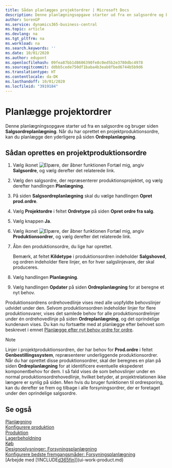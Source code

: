 ```yaml
---
title: Sådan planlægges projektordrer | Microsoft Docs
description: Denne planlægningsopgave starter ud fra en salgsordre og bruger siden **Salgsordreplanlægning**. Når du har oprettet en projektproduktionsordre, kan du planlægge den yderligere på siden **Ordreplanlægning**.
author: SorenGP
ms.service: dynamics365-business-central
ms.topic: article
ms.devlang: na
ms.tgt_pltfrm: na
ms.workload: na
ms.search.keywords: ''
ms.date: 10/01/2020
ms.author: edupont
ms.openlocfilehash: 09fea87bb1d8606390fe8c0ed5b2e3780dbc4978
ms.sourcegitcommit: ddbb5cede750df1baba4b3eab8fbed6744b5b9d6
ms.translationtype: HT
ms.contentlocale: da-DK
ms.lasthandoff: 10/01/2020
ms.locfileid: "3919184"
---
```

# <a name="plan-project-orders"></a>Planlægge projektordrer
Denne planlægningsopgave starter ud fra en salgsordre og bruger siden **Salgsordreplanlægning**. Når du har oprettet en projektproduktionsordre, kan du planlægge den yderligere på siden **Ordreplanlægning**.  

## <a name="to-create-a-project-production-order"></a>Sådan oprettes en projektproduktionsordre  

1.  Vælg ikonet ![Elpære, der åbner funktionen Fortæl mig](media/ui-search/search_small.png "Fortæl mig, hvad du vil foretage dig"), angiv **Salgsordre**, og vælg derefter det relaterede link.  
2.  Vælg den salgsordre, der repræsenterer produktionsprojektet, og vælg derefter handlingen **Planlægning**.  
4.  På siden **Salgsordreplanlægning** skal du vælge handlingen **Opret prod.ordre**.  
5.  Vælg **Projektordre** i feltet **Ordretype** på siden **Opret ordre fra salg**.  
6.  Vælg knappen **Ja**.  
7.  Vælg ikonet ![Elpære, der åbner funktionen Fortæl mig](media/ui-search/search_small.png "Fortæl mig, hvad du vil foretage dig"), angiv **Produktionsordrer**, og vælg derefter det relaterede link.
8. Åbn den produktionsordre, du lige har oprettet.  

    Bemærk, at feltet **Kildetype** i produktionsordren indeholder **Salgshoved**, og ordren indeholder flere linjer, en for hver salgslinjevare, der skal produceres.  
9. Vælg handlingen **Planlægning**.
10. Vælg handlingen **Opdater** på siden **Ordreplanlægning** for at beregne et nyt behov.  

Produktionsordrens ordrehovedlinje vises med alle uopfyldte behovslinjer udvidet under den. Selvom produktionsordren indeholder linjer for flere produktionsvarer, vises det samlede behov for alle produktionsordrelinjer under én ordrehovedlinje på siden **Ordreplanlægning**, og det oprindelige kundenavn vises. Du kan nu fortsætte med at planlægge efter behovet som beskrevet i emnet [Planlægge efter nyt behov ordre for ordre](production-how-to-plan-for-new-demand.md).  

> [!NOTE]  
>  Linjer i projektproduktionsordren, der har behov for **Prod.ordre** i feltet **Genbestillingssystem**, repræsenterer underliggende produktionsordrer. Når du har oprettet disse produktionsordrer, skal der beregnes en plan på siden **Ordreplanlægning** for at identificere eventuelle ekspederet komponentbehov for dem. I så fald vises de som behovslinjer under en normal produktionsordrehovedlinje, hvilket betyder, at projektrelationen ikke længere er synlig på siden. Men hvis du bruger funktionen til ordresporing, kan du derefter se frem og tilbage i alle forsyningsordrer, der er foretaget under den oprindelige salgsordre.  

## <a name="see-also"></a>Se også
[Planlægning](production-planning.md)   
[Konfigurere produktion](production-configure-production-processes.md)  
[Produktion](production-manage-manufacturing.md)    
[Lagerbeholdning](inventory-manage-inventory.md)  
[Køb](purchasing-manage-purchasing.md)  
[Designoplysninger: Forsyningsplanlægning](design-details-supply-planning.md)   
[Konfigurere bedste fremgangsmåder: Forsyningsplanlægning](setup-best-practices-supply-planning.md)  
[Arbejde med [!INCLUDE[d365fin](includes/d365fin_md.md)]](ui-work-product.md)
